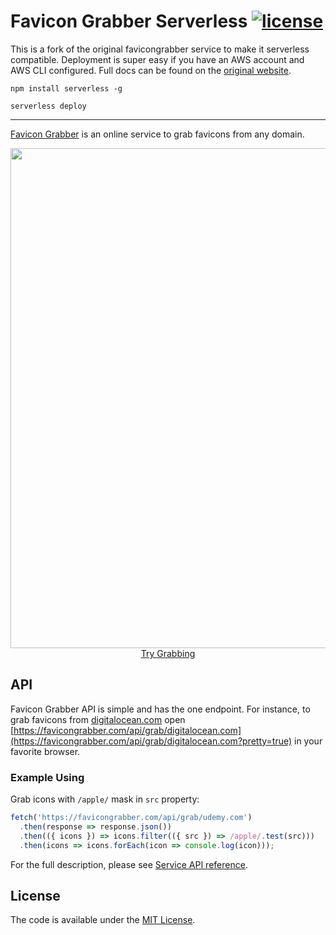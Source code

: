 # Favicon Grabber Serverless [![license](https://img.shields.io/dub/l/vibe-d.svg?style=flat-square)](LICENSE)

This is a fork of the original favicongrabber service to make it serverless compatible. Deployment is super easy if you have an AWS account and AWS CLI configured. Full docs can be found on the [original website](https://favicongrabber.com/).

```
npm install serverless -g
```

```
serverless deploy
```

----
[Favicon Grabber](https://favicongrabber.com/) is an online service to grab favicons from any domain.

<p align="center">
  <a href="https://favicongrabber.com/" target="_blank">
    <img src="favicongrabber.png" width="800px">
    <br>
    Try Grabbing
  </a>  
</p>

## API

Favicon Grabber API is simple and has the one endpoint. For instance, to grab favicons from [digitalocean.com](https://digitalocean.com/) open [https://favicongrabber.com/api/grab/digitalocean.com](https://favicongrabber.com/api/grab/digitalocean.com?pretty=true) in your favorite browser.

### Example Using

Grab icons with `/apple/` mask in `src` property:

```javascript
fetch('https://favicongrabber.com/api/grab/udemy.com')
  .then(response => response.json())
  .then(({ icons }) => icons.filter(({ src }) => /apple/.test(src)))
  .then(icons => icons.forEach(icon => console.log(icon)));
```

For the full description, please see [Service API reference](docs/API.md).

## License
  
The code is available under the [MIT License](LICENSE).
